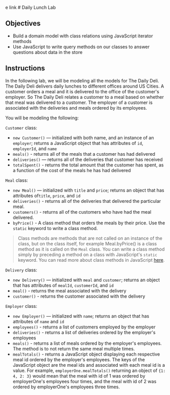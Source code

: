 e link # Daily Lunch Lab

## Objectives
+ Build a domain model with class relations using JavaScript iterator methods
+ Use JavaScript to write query methods on our classes to answer questions about data in the store

## Instructions

In the following lab, we will be modeling all the models for The Daily Deli.  The Daily Deli delivers daily lunches to different offices around US Cities.  A customer orders a meal and it is delivered to the office of the customer's employer.  So The Daily Deli relates a customer to a meal based on whether that meal was delivered to a customer.  The employer of a customer is associated with the deliveries and meals ordered by its employees.  

 You will be modeling the following:

`Customer` class:

+ `new Customer()` — initialized with both name, and an instance of an `employer`; returns a JavaScript object that has attributes of `id`, `employerId`, and `name`
+ `meals()` - returns all of the meals that a customer has had delivered
+ `deliveries()` — returns all of the deliveries that customer has received
+ `totalSpent()` - returns the total amount that the customer has spent, as a function of the cost of the meals he has had delivered

`Meal` class:
  + `new Meal()` — initialized with `title` and `price`; returns an object that has attributes of`title`, `price`, and `id`
  + `deliveries()` - returns all of the deliveries that delivered the particular meal.
  + `customers()` - returns all of the customers who have had the meal delivered.
  + `byPrice()` -  A class method that orders the meals by their price.  Use the `static` keyword to write a class method.

  > Class methods are methods that are not called on an instance of the class, but on the class itself, for example Meal.byPrice() is a class method as it is called on the `Meal` class.  You can write a class method simply by preceding a method on a class with JavaScript's `static` keyword.  You can read more about class methods in JavaScript [here](https://developer.mozilla.org/en-US/docs/Web/JavaScript/Reference/Classes/static).

`Delivery` class:
  + `new Delivery()` — initialized with `meal` and `customer`; returns an object that has attributes of `mealId`, `customerId`, and `id`
  + `meal()` - returns the meal associated with the delivery
  + `customer()` - returns the customer associated with the delivery

`Employer` class:
  + `new Employer()` — initialized with `name`; returns an object that has attributes of `name` and `id`
  + `employees()` - returns a list of customers employed by the employer
  + `deliveries()` - returns a list of deliveries ordered by the employer's employees
  + `meals()` - returns a list of meals ordered by the employer's employees.  The method is to not return the same meal multiple times.
  + `mealTotals()` - returns a JavaScript object displaying each respective meal id ordered by the employer's employees.  The keys of the JavaScript object are the meal ids and associated with each meal id is a value.  For example, `employerOne.mealTotals()` returning an object of `{1: 4, 2: 3}` would mean that the meal with id of 1 was ordered by employerOne's employees four times, and the meal with id of 2 was ordered by employerOne's employees three times.  

